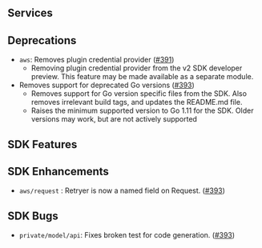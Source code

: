 Services
---

Deprecations
---
* `aws`: Removes plugin credential provider ([#391](https://github.com/aws/aws-sdk-go-v2/pull/391))
  * Removing plugin credential provider from the v2 SDK developer preview. This feature may be made available as a separate module.
* Removes support for deprecated Go versions ([#393](https://github.com/aws/aws-sdk-go-v2/pull/393))
  * Removes support for Go version specific files from the SDK. Also removes irrelevant build tags, and updates the README.md file. 
  * Raises the minimum supported version to Go 1.11 for the SDK. Older versions may work, but are not actively supported
  
SDK Features
---

SDK Enhancements
---
* `aws/request` : Retryer is now a named field on Request. ([#393](https://github.com/aws/aws-sdk-go-v2/pull/393))
  
SDK Bugs
---
* `private/model/api`: Fixes broken test for code generation. ([#393](https://github.com/aws/aws-sdk-go-v2/pull/393))
